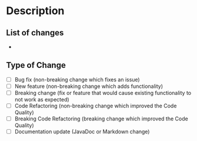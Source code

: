 # Description


## List of changes

- 

## Type of Change

- [ ] Bug fix (non-breaking change which fixes an issue)
- [ ] New feature (non-breaking change which adds functionality)
- [ ] Breaking change (fix or feature that would cause existing functionality to not work as expected)
- [ ] Code Refactoring (non-breaking change which improved the Code Quality)
- [ ] Breaking Code Refactoring (breaking change which improved the Code Quality)
- [ ] Documentation update (JavaDoc or Markdown change)
